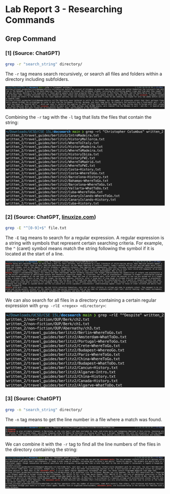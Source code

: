 # Lab Report 3 - Researching Commands

## Grep Command

### [1] (Source: ChatGPT)

```bash
grep -r "search_string" directory/
```

The `-r` tag means search recursively, or search all files and folders within a directory including 
subfolders.

![grep1](screenshots/grep1.png)

Combining the `-r` tag with the `-l` tag that lists the files that contain the string:

![grep2](screenshots/grep2.png)

### [2] (Source: ChatGPT, [linuxize.com](https://linuxize.com/post/regular-expressions-in-grep/))

```bash
grep -E "^[0-9]+$" file.txt
```

The `-E` tag means to search for a regular expression. A regular expression is a string with symbols 
that represent certain searching criteria. For example, the `^` (caret) symbol means match the string 
following the symbol if it is located at the start of a line.

![grep3](screenshots/grep3.png)

We can also search for all files in a directory containing a certain regular expression with `grep -rlE
<regex> <directory>`:

![grep4](screenshots/grep4.png)

### [3] (Source: ChatGPT)

```bash
grep -n "search_string" directory/
```

The `-n` tag means to get the line number in a file where a match was found.

![grep5](screenshots/grep5.png)

We can combine it with the `-r` tag to find all the line numbers of the files in the directory containing the string:

![grep6](screenshots/grep6.png)


